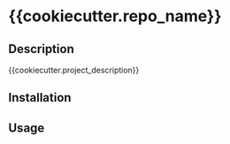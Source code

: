# {{cookiecutter.repo_name}}

## Description

{{cookiecutter.project_description}}

## Installation

## Usage
